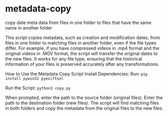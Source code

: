 # metadata-copy
copy date meta data from files in one folder to files that have the same name in another folder

This script copies metadata, such as creation and modification dates, from files in one folder to matching files in another folder, even if the file types differ. For example, if you have compressed videos in .mp4 format and the original videos in .MOV format, the script will transfer the original dates to the new files. It works for any file type, ensuring that the historical information of your files is preserved accurately after any transformations.

How to Use the Metadata Copy Script
Install Dependencies:
Run: ```pip install pywin32 pyexiftool```

Run the Script:
```python3 copy.py```

When prompted, enter the path to the source folder (original files).
Enter the path to the destination folder (new files).
The script will find matching files in both folders and copy the metadata from the original files to the new files.
